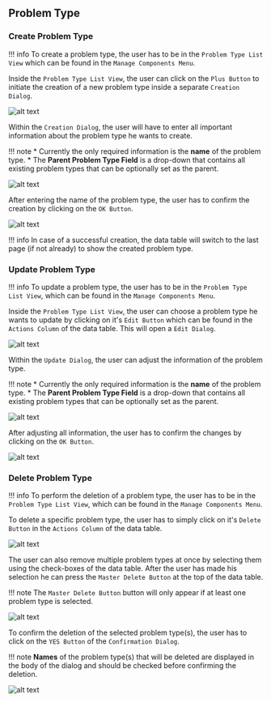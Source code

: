 ## Problem Type 
### Create Problem Type

!!! info 
    To create a problem type, the user has to be in the ``Problem Type List View`` which can be found in the ``Manage Components Menu``.
	
Inside the ``Problem Type List View``, the user can click on the ``Plus Button`` to initiate the creation of a new problem type inside a separate ``Creation Dialog``.

![alt text](/user-guide/images/problem_type/Create_Problem_Type_-_Step_1.PNG "Open creation dialog")

Within the ``Creation Dialog``, the user will have to enter all important information about the problem type he wants to create.

!!! note 
    * Currently the only required information is the **name** of the problem type.
	* The **Parent Problem Type Field** is a drop-down that contains all existing problem types that can be optionally set as the parent.
	
![alt text](/user-guide/images/problem_type/Create_Problem_Type_-_Step_2.PNG "Structure of creation dialog")
	
After entering the name of the problem type, the user has to confirm the creation by clicking on the ``OK Button``.

![alt text](/user-guide/images/problem_type/Create_Problem_Type_-_Step_3.PNG "Confirm creation")

!!! info 
    In case of a successful creation, the data table will switch to the last page (if not already) to show the created problem type.
	
### Update Problem Type

!!! info 
    To update a problem type, the user has to be in the ``Problem Type List View``, which can be found in the ``Manage Components Menu``.
	
Inside the ``Problem Type List View``, the user can choose a problem type he wants to update by clicking on it's ``Edit Button`` which can be found in the ``Actions Column`` of the data table.
This will open a ``Edit Dialog``.

![alt text](/user-guide/images/problem_type/Update_Problem_Type_-_Step_1.PNG "Open update dialog")

Within the ``Update Dialog``, the user can adjust the information of the problem type.

!!! note 
    * Currently the only required information is the **name** of the problem type.
	* The **Parent Problem Type Field** is a drop-down that contains all existing problem types that can be optionally set as the parent.
	
![alt text](/user-guide/images/problem_type/Update_Problem_Type_-_Step_2.PNG "Structure of update dialog")
	
After adjusting all information, the user has to confirm the changes by clicking on the ``OK Button``.

![alt text](/user-guide/images/problem_type/Update_Problem_Type_-_Step_3.PNG "Confirm update")

### Delete Problem Type

!!! info 
    To perform the deletion of a problem type, the user has to be in the ``Problem Type List View``, which can be found in the ``Manage Components Menu``.
	
To delete a specific problem type, the user has to simply click on it's ``Delete Button`` in the ``Actions Column`` of the data table.

![alt text](/user-guide/images/problem_type/Delete_Problem_Type_-_Step_1.1.PNG "Delete single problem type")

The user can also remove multiple problem types at once by selecting them using the check-boxes of the data table. After the user has made his selection he can press the ``Master Delete Button`` at the top of the data table.

!!! note 
    The ``Master Delete Button`` button will only appear if at least one problem type is selected.
	
![alt text](/user-guide/images/problem_type/Delete_Problem_Type_-_Step_1.2.PNG "Delete multiple problem types")
	
To confirm the deletion of the selected problem type(s), the user has to click on the ``YES Button`` of the ``Confirmation Dialog``.

!!! note 
    **Names** of the problem type(s) that will be deleted are displayed in the body of the dialog and should be checked before confirming the deletion.

![alt text](/user-guide/images/problem_type/Delete_Problem_Type_-_Step_2.PNG "Confirm deletion")
